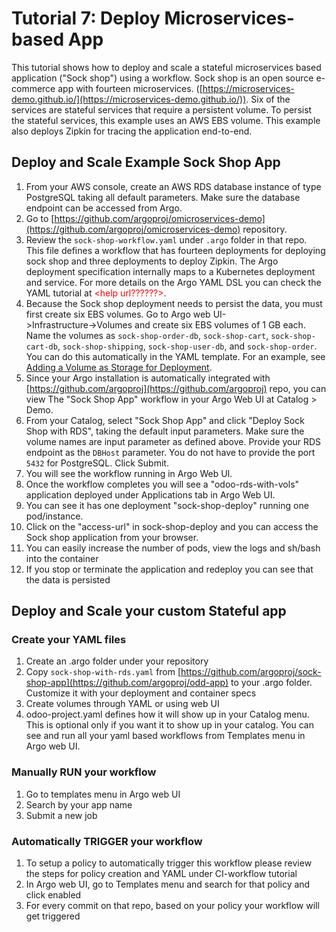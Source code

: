 # Tutorial 7: Deploy Microservices-based App

This tutorial shows how to deploy and scale a stateful microservices based application ("Sock shop") using a workflow. Sock shop is an open source e-commerce app with fourteen microservices. ([https://microservices-demo.github.io/](https://microservices-demo.github.io/)). Six of the services are stateful services that require a persistent volume. To persist the stateful services, this example uses an AWS EBS volume. This example also deploys Zipkin for tracing the application end-to-end.

## Deploy and Scale Example Sock Shop App

1.  From your AWS console, create an AWS RDS database instance of type PostgreSQL taking all default parameters. Make sure the database endpoint can be accessed from Argo.
2.  Go to [https://github.com/argoproj/omicroservices-demo](https://github.com/argoproj/omicroservices-demo) repository.
3.  Review the `sock-shop-workflow.yaml` under `.argo` folder in that repo. This file defines a workflow that has fourteen deployments for deploying sock shop and three deployments to deploy Zipkin. The Argo deployment specification internally maps to a Kubernetes deployment and service. For more details on the Argo YAML DSL you can check the YAML tutorial at <span style="color: #ff0000;"><help url??????></span>.
4.  Because the Sock shop deployment needs to persist the data, you must first create six EBS volumes. Go to Argo web UI-><span class="UI_element">Infrastructure</span>→<span class="UI_element">Volumes</span> and create six EBS volumes of 1 GB each. Name the volumes as `sock-shop-order-db`, `sock-shop-cart`, `sock-shop-cart-db`, `sock-shop-shipping`, `sock-shop-user-db`, and `sock-shop-order`. You can do this automatically in the YAML template. For an example, see [Adding a Volume as Storage for Deployment](#/docs;doc=ex_add_volume_deployment.md).
5.  Since your Argo installation is automatically integrated with [https://github.com/argoproj](https://github.com/argoproj) repo, you can view The "Sock Shop App" workflow in your <span class="GeneralApplatix Cluster Console">Argo Web UI</span> at <span class="UI_element">Catalog</span> > <span class="UI_element">Demo</span>.
6.  From your <span class="UI_element">Catalog</span>, select "<span class="UI_element">Sock Shop App</span>" and click "<span class="UI_element">Deploy Sock Shop with RDS</span>", taking the default input parameters. Make sure the volume names are input parameter as defined above. Provide your RDS endpoint as the `DBHost` parameter. You do not have to provide the port `5432` for PostgreSQL. Click <span class="UI_element">Submit</span>.
7.  You will see the workflow running in <span class="GeneralApplatix Cluster Console">Argo Web UI</span>.
8.  Once the workflow completes you will see a "<span class="UI_element">odoo-rds-with-vols</span>" application deployed under <span class="UI_element">Applications</span> tab in <span class="GeneralApplatix Cluster Console">Argo Web UI</span>.
9.  You can see it has one deployment "<span class="UI_element">sock-shop-deploy</span>" running one pod/instance.
10.  Click on the "access-url" in sock-shop-deploy and you can access the Sock shop application from your browser.
11.  You can easily increase the number of pods, view the logs and sh/bash into the container
12.  If you stop or terminate the application and redeploy you can see that the data is persisted

## Deploy and Scale your custom Stateful app

### Create your YAML files

1.  Create an .argo folder under your repository
2.  Copy `sock-shop-with-rds.yaml` from [https://github.com/argoproj/sock-shop-app](https://github.com/argoproj/odd-app) to your .argo folder. Customize it with your deployment and container specs
3.  Create volumes through YAML or using web UI
4.  odoo-project.yaml defines how it will show up in your Catalog menu. This is optional only if you want it to show up in your catalog. You can see and run all your yaml based workflows from Templates menu in Argo web UI.

### Manually RUN your workflow

1.  Go to templates menu in Argo web UI
2.  Search by your app name
3.  Submit a new job

### Automatically TRIGGER your workflow

1.  To setup a policy to automatically trigger this workflow please review the steps for policy creation and YAML under CI-workflow tutorial
2.  In Argo web UI, go to Templates menu and search for that policy and click enabled
3.  For every commit on that repo, based on your policy your workflow will get triggered